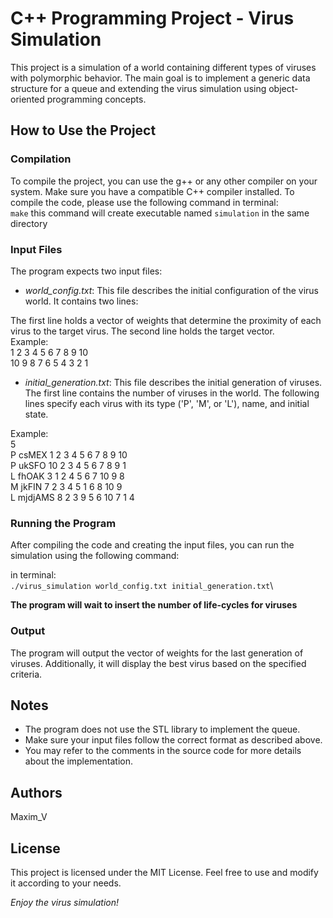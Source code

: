 # C++ Programming Project - Virus Simulation
This project is a simulation of a world containing different types of viruses with polymorphic behavior. 
The main goal is to implement a generic data structure for a queue and extending the virus simulation using object-oriented programming concepts.

## How to Use the Project

### Compilation
To compile the project, you can use the g++ or any other compiler on your system. Make sure you have a compatible C++ compiler installed. 
To compile the code, please use the following command in terminal:\
```make```
this command will create executable named `simulation` in the same directory
### Input Files
The program expects two input files:

- *world_config.txt*: This file describes the initial configuration of the virus world. It contains two lines:

The first line holds a vector of weights that determine the proximity of each virus to the target virus.
The second line holds the target vector.\
Example:\
1 2 3 4 5 6 7 8 9 10\
10 9 8 7 6 5 4 3 2 1
- *initial_generation.txt*: This file describes the initial generation of viruses. The first line contains the number of viruses in the world. The following lines specify each virus with its type ('P', 'M', or 'L'), name, and initial state.

Example:\
5\
P csMEX 1 2 3 4 5 6 7 8 9 10\
P ukSFO 10 2 3 4 5 6 7 8 9 1\
L fhOAK 3 1 2 4 5 6 7 10 9 8\
M jkFIN 7 2 3 4 5 1 6 8 10 9\
L mjdjAMS 8 2 3 9 5 6 10 7 1 4
### Running the Program
After compiling the code and creating the input files, you can run the simulation using the following command:

in terminal:\
```./virus_simulation world_config.txt initial_generation.txt```\

**The program will wait to insert the number of life-cycles for viruses**
### Output
The program will output the vector of weights for the last generation of viruses. Additionally, it will display the best virus based on the specified criteria.

## Notes
* The program does not use the STL library to implement the queue.
* Make sure your input files follow the correct format as described above.
* You may refer to the comments in the source code for more details about the implementation.
## Authors
Maxim_V

## License
This project is licensed under the MIT License. Feel free to use and modify it according to your needs.

*Enjoy the virus simulation!*